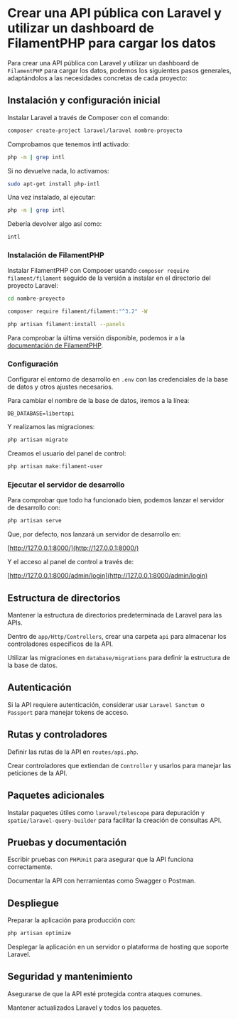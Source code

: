 # Crear una API pública con Laravel y utilizar un dashboard de FilamentPHP para cargar los datos

Para crear una API pública con Laravel y utilizar un dashboard de `FilamentPHP` para cargar los datos, podemos los siguientes pasos generales, adaptándolos a las necesidades concretas de cada proyecto:

## Instalación y configuración inicial

Instalar Laravel a través de Composer con el comando:

``` sh
composer create-project laravel/laravel nombre-proyecto
```

Comprobamos que tenemos intl activado:

``` sh
php -m | grep intl
```

Si no devuelve nada, lo activamos:

``` sh
sudo apt-get install php-intl
```

Una vez instalado, al ejecutar:

``` sh
php -m | grep intl
```

Debería devolver algo así como:

``` sh
intl
```


### Instalación de FilamentPHP

Instalar FilamentPHP con Composer usando `composer require filament/filament` seguido de la versión a instalar en el directorio del proyecto Laravel:

``` sh
cd nombre-proyecto

composer require filament/filament:"^3.2" -W

php artisan filament:install --panels
```

Para comprobar la última versión disponible, podemos ir a la [documentación de FilamentPHP](https://filamentphp.com/docs/3.x/panels/installation).

### Configuración

Configurar el entorno de desarrollo en `.env` con las credenciales de la base de datos y otros ajustes necesarios.

Para cambiar el nombre de la base de datos, iremos a la línea:

```
DB_DATABASE=libertapi
```

Y realizamos las migraciones:

``` sh
php artisan migrate
```

Creamos el usuario del panel de control:

``` sh
php artisan make:filament-user
```

### Ejecutar el servidor de desarrollo

Para comprobar que todo ha funcionado bien, podemos lanzar el servidor de desarrollo con:

``` sh
php artisan serve
```

Que, por defecto, nos lanzará un servidor de desarrollo en:

[http://127.0.0.1:8000/](http://127.0.0.1:8000/)

Y el acceso al panel de control a través de:

[http://127.0.0.1:8000/admin/login](http://127.0.0.1:8000/admin/login)

## Estructura de directorios

Mantener la estructura de directorios predeterminada de Laravel para las APIs.

Dentro de `app/Http/Controllers`, crear una carpeta `api` para almacenar los controladores específicos de la API.

Utilizar las migraciones en `database/migrations` para definir la estructura de la base de datos.

## Autenticación

Si la API requiere autenticación, considerar usar `Laravel Sanctum `o `Passport` para manejar tokens de acceso.

## Rutas y controladores

Definir las rutas de la API en `routes/api.php`.

Crear controladores que extiendan de `Controller` y usarlos para manejar las peticiones de la API.



## Paquetes adicionales

Instalar paquetes útiles como `laravel/telescope` para depuración y `spatie/laravel-query-builder` para facilitar la creación de consultas API.

## Pruebas y documentación

Escribir pruebas con `PHPUnit` para asegurar que la API funciona correctamente.

Documentar la API con herramientas como Swagger o Postman.

## Despliegue

Preparar la aplicación para producción con:

``` sh
php artisan optimize
```

Desplegar la aplicación en un servidor o plataforma de hosting que soporte Laravel.

## Seguridad y mantenimiento

Asegurarse de que la API esté protegida contra ataques comunes.

Mantener actualizados Laravel y todos los paquetes.
